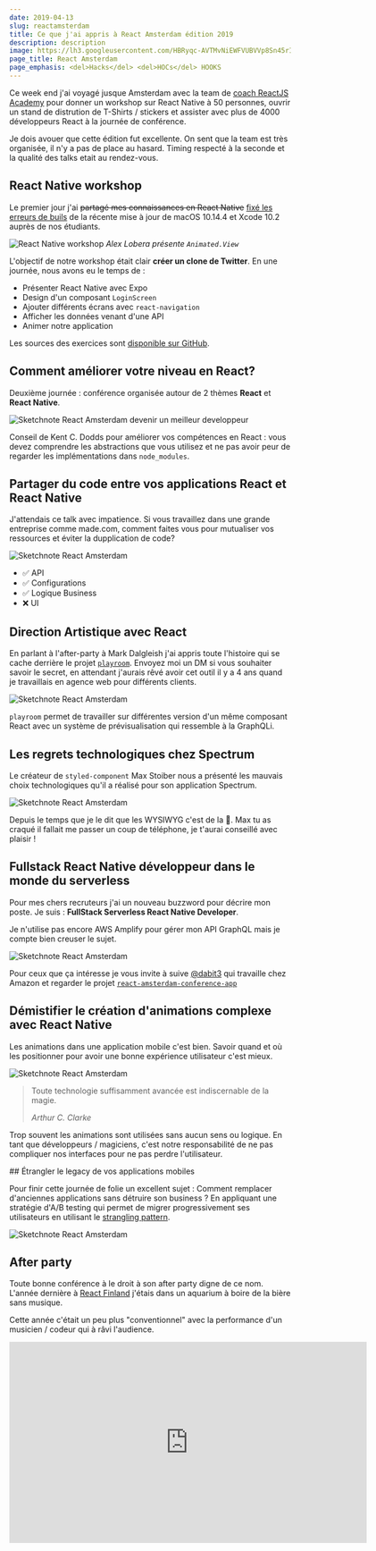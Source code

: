 ```yaml
---
date: 2019-04-13
slug: reactamsterdam
title: Ce que j'ai appris à React Amsterdam édition 2019
description: description
image: https://lh3.googleusercontent.com/HBRyqc-AVTMvNiEWFVUBVVp8Sn45rIyFgv9gCZrGObWn_BGTRNnc91Zw3-r8rZScWLmzuKwk-QEhWFzT8wTP7fElCuXp1gE8F6QT0vsjRvVYhlwP8tVsNlZeFxwPWKfQ0gJ2QXqrMyycueUSApIYpuKzNAG99iZFSlXHLS06smqN9TkEp7l1XTZK3m7iDWj4WV-wC4VORxzVkknqU78RQFjyKw3--wAqBcHyC7XHSEw__Lzaxa7txWPL7N0QHGvKiXs2SghiPjSEIzl7EikoBdDHZB0ljH3u2efoHDt2KDlVkJ_k_4lE_IVJzCwXG7arLRwNafULnaqv46-7TuAvypIPpZXQPxZ7wVo0fouRZ2DWOBOx1qnFIOX26fOydRyDmp_dqiuZrprtFlSxwvy_qBGPc3B2k4tE6RvPRXMQ14loi_zGZLBQMkTvTVzmhp8iFszm21u8lzD7paV4sit0ig9XJFk9kkA2uHGwCdMbib19PpINt4zOtFMSv1q5v5PvM26uJI7JQwiQzxgwc_VHYwzd-Usz7EVqlFpIUVBFAWXO482G9KdBENgxX9-RNF2G-ra1WvB3-SMJ5sXKLln2Z2KJ38ijxj6Y7fjRaYyHyqtj4ilnWMrVgaaGGFrtj91GG2y_EvbNvgwm_zplCootXBv9woCEQByB=w1024-h512-no
page_title: React Amsterdam
page_emphasis: <del>Hacks</del> <del>HOCs</del> HOOKS
---
```


Ce week end j'ai voyagé jusque Amsterdam avec la team de [coach ReactJS Academy](https://reactjs.academy/about-us/) pour donner un workshop sur React Native à 50 personnes, ouvrir un stand de distrution de T-Shirts / stickers et assister avec plus de 4000 développeurs React à la journée de conférence.

Je dois avouer que cette édition fut excellente. On sent que la team est très organisée, il n'y a pas de place au hasard. Timing respecté à la seconde et la qualité des talks etait au rendez-vous.

## React Native workshop

Le premier jour j'ai <del>partagé mes connaissances en React Native</del> [fixé les erreurs de buils](https://twitter.com/flexbox_/status/1115738108442611712) de la récente mise à jour de macOS 10.14.4 et Xcode 10.2 auprès de nos étudiants.

![React Native workshop](https://pbs.twimg.com/media/D34L2APW0AMJDxW.jpg)
_Alex Lobera présente `Animated.View`_

L'objectif de notre workshop était clair **créer un clone de Twitter**. En une journée, nous avons eu le temps de :

- Présenter React Native avec Expo
- Design d'un composant `LoginScreen`
- Ajouter différents écrans avec `react-navigation`
- Afficher les données venant d'une API
- Animer notre application

Les sources des exercices sont [disponible sur GitHub](https://github.com/reactjsacademy/react-native-training).

## Comment améliorer votre niveau en React?

Deuxième journée : conférence organisée autour de 2 thèmes **React** et **React Native**.

![Sketchnote React Amsterdam devenir un meilleur developpeur](https://live.staticflickr.com/7859/32649416207_33d1d56197_b.jpg)

Conseil de Kent C. Dodds pour améliorer vos compétences en React : vous devez comprendre les abstractions que vous utilisez et ne pas avoir peur de regarder les implémentations dans `node_modules`.

## Partager du code entre vos applications React et React Native

J'attendais ce talk avec impatience. Si vous travaillez dans une grande entreprise comme made.com, comment faites vous pour mutualiser vos ressources et éviter la dupplication de code?

![Sketchnote React Amsterdam](https://live.staticflickr.com/7856/47538904452_fac47c1080_b.jpg)

- ✅ API
- ✅ Configurations
- ✅ Logique Business
- ❌ UI

## Direction Artistique avec React

En parlant à l'after-party à Mark Dalgleish j'ai appris toute l'histoire qui se cache derrière le projet [`playroom`](https://github.com/seek-oss/playroom). Envoyez moi un DM si vous souhaiter savoir le secret, en attendant j'aurais rêvé avoir cet outil il y a 4 ans quand je travaillais en agence web pour différents clients.

![Sketchnote React Amsterdam](https://live.staticflickr.com/7878/32649416687_56067324e6_b.jpg)

`playroom` permet de travailler sur différentes version d'un même composant React avec un système de prévisualisation qui ressemble à la GraphQLi.

## Les regrets technologiques chez Spectrum

Le créateur de `styled-component` Max Stoiber nous a présenté les mauvais choix technologiques qu'il a réalisé pour son application Spectrum.

![Sketchnote React Amsterdam](https://live.staticflickr.com/7851/46868428134_7fdf6bb55b_b.jpg)

Depuis le temps que je le dit que les WYSIWYG c'est de la 💩. Max tu as craqué il fallait me passer un coup de téléphone, je t'aurai conseillé avec plaisir !

## Fullstack React Native développeur dans le monde du serverless

Pour mes chers recruteurs j'ai un nouveau buzzword pour décrire mon poste. Je suis : **FullStack Serverless React Native Developer**.

Je n'utilise pas encore AWS Amplify pour gérer mon API GraphQL mais je compte bien creuser le sujet.

![Sketchnote React Amsterdam](https://live.staticflickr.com/7881/46677561525_4b05f82a4f_b.jpg)

Pour ceux que ça intéresse je vous invite à suive [@dabit3](https://twitter.com/dabit3) qui travaille chez Amazon et regarder le projet [`react-amsterdam-conference-app`](https://github.com/dabit3/react-amsterdam-conference-app)

## Démistifier le création d'animations complexe avec React Native

Les animations dans une application mobile c'est bien. Savoir quand et où les positionner pour avoir une bonne expérience utilisateur c'est mieux.

![Sketchnote React Amsterdam](https://live.staticflickr.com/7912/46678255785_b7b32dd661_b.jpg)

> Toute technologie suffisamment avancée est indiscernable de la magie.
>
> <cite>Arthur C. Clarke</cite>

Trop souvent les animations sont utilisées sans aucun sens ou logique. En tant que développeurs / magiciens, c'est notre responsabilité de ne pas compliquer nos interfaces pour ne pas perdre l'utilisateur.

## Étrangler le legacy de vos applications mobiles

Pour finir cette journée de folie un excellent sujet : Comment remplacer d'anciennes applications sans détruire son business ? En appliquant une stratégie d'A/B testing qui permet de migrer progressivement ses utilisateurs en utilisant le [strangling pattern](https://docs.microsoft.com/en-us/azure/architecture/patterns/strangler).

![Sketchnote React Amsterdam](https://live.staticflickr.com/7917/47593776861_91571263c5_b.jpg)

## After party

Toute bonne conférence à le droit à son after party digne de ce nom. L'année dernière à [React Finland](/blog/react-finland.html) j'étais dans un aquarium à boire de la bière sans musique.

Cette année c'était un peu plus "conventionnel" avec la performance d'un musicien / codeur qui à râvi l'audience.

<iframe src="https://player.vimeo.com/video/309869256" width="640" height="360" frameborder="0" allow="autoplay; fullscreen" allowfullscreen></iframe>
